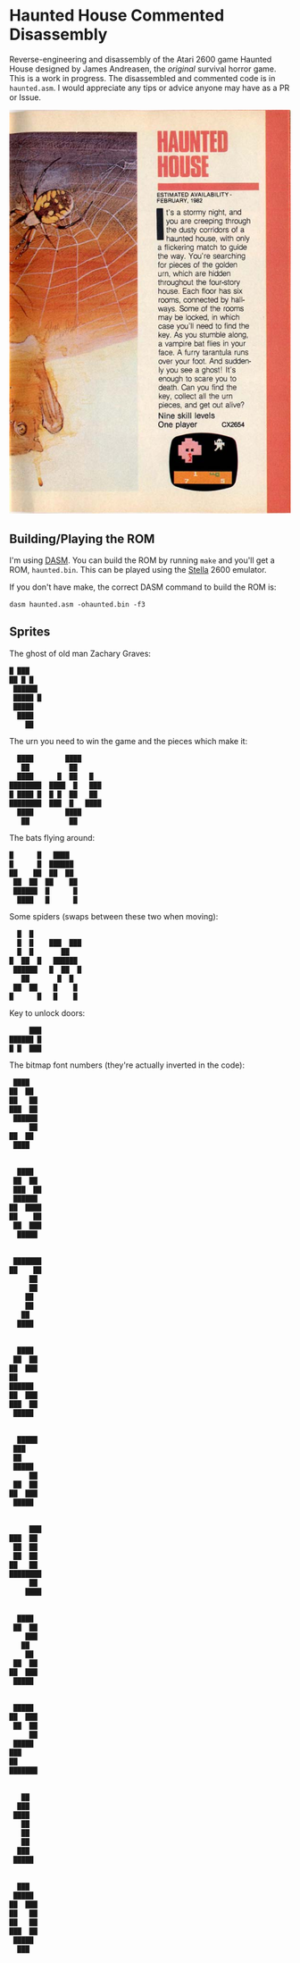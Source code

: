 # Haunted House Commented Disassembly

Reverse-engineering and disassembly of the Atari 2600 game Haunted House
designed by James Andreasen, the _original_ survival horror game. This is a
work in progress. The disassembled and commented code is in `haunted.asm`. I
would appreciate any tips or advice anyone may have as a PR or Issue.

![Haunted House](https://github.com/brandonrobertz/haunted_house_disassembly/blob/master/atari_catalog_haunted_house.jpg)

## Building/Playing the ROM

I'm using [DASM](https://github.com/dasm-assembler/dasm). You can build the ROM
by running `make` and you'll get a ROM, `haunted.bin`. This can be played using
the [Stella](https://stella-emu.github.io/) 2600 emulator.

If you don't have make, the correct DASM command to build the ROM is:

```
dasm haunted.asm -ohaunted.bin -f3
```



## Sprites

The ghost of old man Zachary Graves:


    █ ███
    ██ █ █
     ██████
     █████ █
     █████
      ████
        ██


The urn you need to win the game and the pieces which make it:

      ████        ████
       ██          ██
      ████      █  ██   █
    ████████  ████  █   ███
    █ ████ █  █ █  ██   ██
    ████████  ███  █   ████
      ████        ████
       ██          ██


The bats flying around:


    █      █   ████
    █      █  ██████
    ██    ██  ██  ██
     ██  ██  ██    ██
     ██████  █      █
      ████   █      █

Some spiders (swaps between these two when moving):


      █  █
      █  █    ███  ███
      █  █       ██
    █  ██  █   ██████
     ██████   █  ██  █
       ██       █  █
     ██  ██    █    █
    █      █   █    █


Key to unlock doors:


         ███
    ██████ █
    █ █  ███



The bitmap font numbers (they're actually inverted in the code):


     ████
    ██  ██
    ██   ██
    ███  ██
     ██████
         ██
    ██  ██
     ████


      ████
     ██  ██
     ███  ██
     ██████
    ██  ████
    ██    ██
     ██  ███
      █████


     ███████
    ██    ██
         ██
         ██
        ██
        ██
       ██
      ████


      ████
     ██  ██
    ██  ███
    ██
    ██████
    ██  ███
    ███  ██
     █████


      █████
     ███
     ██
     █████
         ██
     ██  ██
    ██  ███
     █████


         ███
    ███  ██
     ██  ██
     ██  ██
    ██   ██
    ████████
         ██
        ████


      ████
     ██  ██
        ███
       ██
        ██
     ██  ██
    ██  ███
     █████


     █████
    ██  ███
     ██  ██
         ██
     █████
    ███
    ██
    ███████


       ██
      ███
     ████
       ██
       ██
       ██
      ███
     █████


      ███
     █████
    ██  ███
    ██   ██
    ██   ██
    ███  ██
     █████
      ███

